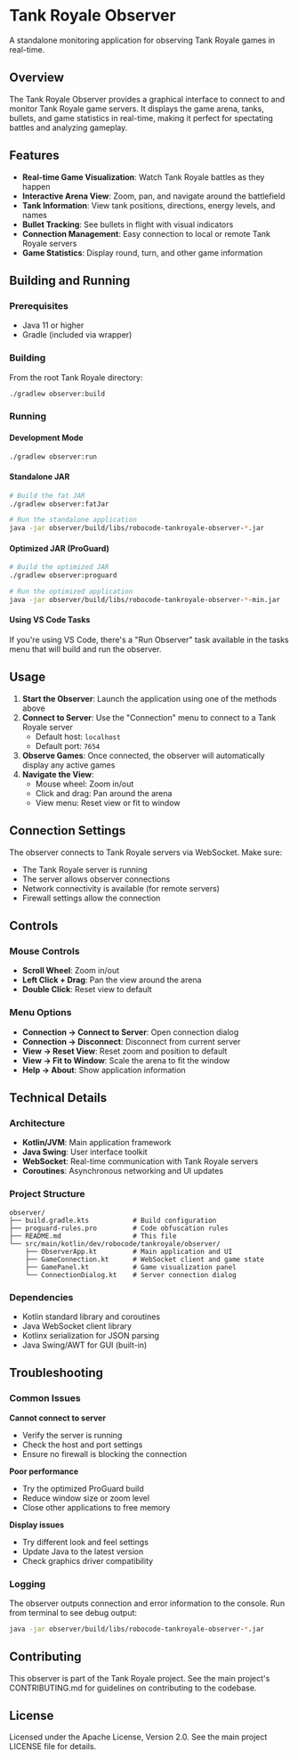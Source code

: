 # Tank Royale Observer

A standalone monitoring application for observing Tank Royale games in real-time.

## Overview

The Tank Royale Observer provides a graphical interface to connect to and monitor Tank Royale game servers. It displays the game arena, tanks, bullets, and game statistics in real-time, making it perfect for spectating battles and analyzing gameplay.

## Features

- **Real-time Game Visualization**: Watch Tank Royale battles as they happen
- **Interactive Arena View**: Zoom, pan, and navigate around the battlefield
- **Tank Information**: View tank positions, directions, energy levels, and names
- **Bullet Tracking**: See bullets in flight with visual indicators
- **Connection Management**: Easy connection to local or remote Tank Royale servers
- **Game Statistics**: Display round, turn, and other game information

## Building and Running

### Prerequisites

- Java 11 or higher
- Gradle (included via wrapper)

### Building

From the root Tank Royale directory:

```bash
./gradlew observer:build
```

### Running

#### Development Mode
```bash
./gradlew observer:run
```

#### Standalone JAR
```bash
# Build the fat JAR
./gradlew observer:fatJar

# Run the standalone application
java -jar observer/build/libs/robocode-tankroyale-observer-*.jar
```

#### Optimized JAR (ProGuard)
```bash
# Build the optimized JAR
./gradlew observer:proguard

# Run the optimized application
java -jar observer/build/libs/robocode-tankroyale-observer-*-min.jar
```

#### Using VS Code Tasks
If you're using VS Code, there's a "Run Observer" task available in the tasks menu that will build and run the observer.

## Usage

1. **Start the Observer**: Launch the application using one of the methods above
2. **Connect to Server**: Use the "Connection" menu to connect to a Tank Royale server
   - Default host: `localhost`
   - Default port: `7654`
3. **Observe Games**: Once connected, the observer will automatically display any active games
4. **Navigate the View**:
   - Mouse wheel: Zoom in/out
   - Click and drag: Pan around the arena
   - View menu: Reset view or fit to window

## Connection Settings

The observer connects to Tank Royale servers via WebSocket. Make sure:

- The Tank Royale server is running
- The server allows observer connections
- Network connectivity is available (for remote servers)
- Firewall settings allow the connection

## Controls

### Mouse Controls
- **Scroll Wheel**: Zoom in/out
- **Left Click + Drag**: Pan the view around the arena
- **Double Click**: Reset view to default

### Menu Options
- **Connection → Connect to Server**: Open connection dialog
- **Connection → Disconnect**: Disconnect from current server
- **View → Reset View**: Reset zoom and position to default
- **View → Fit to Window**: Scale the arena to fit the window
- **Help → About**: Show application information

## Technical Details

### Architecture
- **Kotlin/JVM**: Main application framework
- **Java Swing**: User interface toolkit
- **WebSocket**: Real-time communication with Tank Royale servers
- **Coroutines**: Asynchronous networking and UI updates

### Project Structure
```
observer/
├── build.gradle.kts           # Build configuration
├── proguard-rules.pro         # Code obfuscation rules
├── README.md                  # This file
└── src/main/kotlin/dev/robocode/tankroyale/observer/
    ├── ObserverApp.kt         # Main application and UI
    ├── GameConnection.kt      # WebSocket client and game state
    ├── GamePanel.kt           # Game visualization panel
    └── ConnectionDialog.kt    # Server connection dialog
```

### Dependencies
- Kotlin standard library and coroutines
- Java WebSocket client library
- Kotlinx serialization for JSON parsing
- Java Swing/AWT for GUI (built-in)

## Troubleshooting

### Common Issues

**Cannot connect to server**
- Verify the server is running
- Check the host and port settings
- Ensure no firewall is blocking the connection

**Poor performance**
- Try the optimized ProGuard build
- Reduce window size or zoom level
- Close other applications to free memory

**Display issues**
- Try different look and feel settings
- Update Java to the latest version
- Check graphics driver compatibility

### Logging

The observer outputs connection and error information to the console. Run from terminal to see debug output:

```bash
java -jar observer/build/libs/robocode-tankroyale-observer-*.jar
```

## Contributing

This observer is part of the Tank Royale project. See the main project's CONTRIBUTING.md for guidelines on contributing to the codebase.

## License

Licensed under the Apache License, Version 2.0. See the main project LICENSE file for details.
